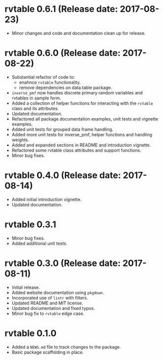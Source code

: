 # rvtable 0.6.1 (Release date: 2017-08-23)

* Minor changes and code and documentation clean up for release.

# rvtable 0.6.0 (Release date: 2017-08-22)

* Substantial refactor of code to:
    * enahnce `rvtable` functionality.
    * remove dependencies on data.table package.
* `inverse_pmf` now handles discrete primary random variables and rvtables in sample form.
* Added a collection of helper functions for interacting with the `rvtable` class and its attributes.
* Updated documentation.
* Refactored all package documentation examples, unit tests and vignette examples.
* Added unit tests for grouped data frame handling.
* Added more unit tests for inverse_pmf, helper functions and handling weights.
* Added and expanded sections in README and introduction vignette.
* Refactored some rvtable class attributes and support functions.
* Minor bug fixes.

# rvtable 0.4.0 (Release date: 2017-08-14)

* Added initial introduction vignette.
* Updated documentation.

# rvtable 0.3.1

* Minor bug fixes.
* Added additional unit tests.

# rvtable 0.3.0 (Release date: 2017-08-11)

* Initial release.
* Added website documentation using `pkgdown`.
* Incorporated use of `lintr` with filters.
* Updated README and MIT license.
* Updated documentation and fixed typos.
* Minor bug fix to `rvtable` edge case.

# rvtable 0.1.0

* Added a `NEWS.md` file to track changes to the package.
* Basic package scaffolding in place.
